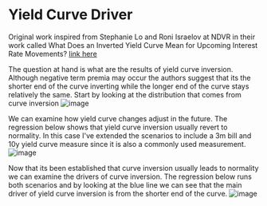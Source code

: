 # Yield Curve Driver
Original work inspired from Stephanie Lo and Roni Israelov at NDVR in their work called What Does an Inverted Yield Curve Mean for Upcoming Interest Rate Movements? [link here](https://ndvr.com/journal/what-does-an-inverted-yield-curve-mean)

The question at hand is what are the results of yield curve inversion. Although negative term premia may occur the authors suggest that its the shorter end of the curve inverting while the longer end of the curve stays relatively the same.
Start by looking at the distribution that comes from curve inversion
![image](https://github.com/diegodalvarez/CurveInversion/assets/48641554/678e6dd7-804b-47f3-a579-8e86ea1384e3)

We can examine how yield curve changes adjust in the future. The regression below shows that yield curve inversion usually revert to normality. In this case I've extended the scenarios to include a 3m bill and 10y yield curve measure since it is also a commonly used measurement. 
![image](https://github.com/diegodalvarez/CurveInversion/assets/48641554/49683921-7fc0-45f0-b17a-972db2e17f89)

Now that its been established that curve inversion usually leads to normality we can examine the drivers of curve inversion. The regression below runs both scenarios and by looking at the blue line we can see that the main driver of yield curve inversion is from the shorter end of the curve. 
![image](https://github.com/diegodalvarez/CurveInversion/assets/48641554/e597e3f6-156b-4fd9-a89a-b72378c0adf2)
